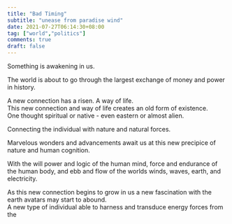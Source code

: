```yaml
---
title: "Bad Timing"
subtitle: "unease from paradise wind"
date: 2021-07-27T06:14:30+08:00
tag: ["world","politics"]
comments: true
draft: false
---
```


Something is awakening in us.  

The world is about to go through the largest exchange of money and power in history.  

A new connection has a risen. A way of life.  
This new connection and way of life creates an old form of existence.  
One thought spiritual or native - even eastern or almost alien.

Connecting the individual with nature and natural forces.  

Marvelous wonders and advancements await us at this new precipice of nature and human cognition.  

With the will power and logic of the human mind, force and endurance of the human body, and ebb and flow of the worlds winds, waves, earth, and electricity.  

As this new connection begins to grow in us a new fascination with the earth avatars may start to abound.  
A new type of individual able to harness and transduce energy forces from the 